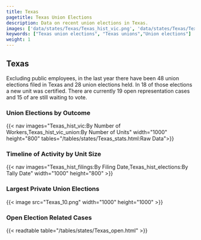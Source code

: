 ```yaml
---
title: Texas
pagetitle: Texas Union Elections
description: Data on recent union elections in Texas.
images: ['data/states/Texas/Texas_hist_vic.png', 'data/states/Texas/Texas_hist_size.png', 'data/states/Texas/Texas_10.png']
keywords: ["Texas union elections", "Texas unions","Union elections"]
weight: 1
---
```

##  Texas

Excluding public employees, in the last year there have been 48 union elections filed in Texas and 28 union elections held. In 18 of those elections a new unit was certified. There are currently 19 open representation cases and 15 of are still waiting to vote.

### Union Elections by Outcome
{{< nav images="Texas_hist_vic:By Number of Workers,Texas_hist_vic_union:By Number of Units" width="1000" height="800" tables="/tables/states/Texas_stats.html:Raw Data">}}

### Timeline of Activity by Unit Size
{{< nav images="Texas_hist_filings:By Filing Date,Texas_hist_elections:By Tally Date" width="1000" height="800" >}}

### Largest Private Union Elections
{{< image src="Texas_10.png" width="1000" height="1000"  >}}

### Open Election Related Cases
{{< readtable table="/tables/states/Texas_open.html" >}}


